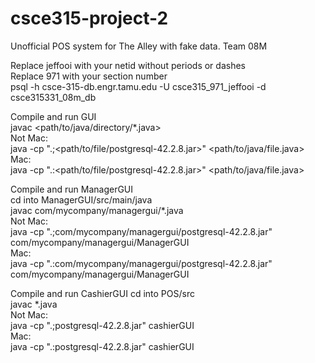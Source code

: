 # csce315-project-2
Unofficial POS system for The Alley with fake data.  Team 08M

Replace jeffooi with your netid without periods or dashes  
Replace 971 with your section number  
psql -h csce-315-db.engr.tamu.edu -U csce315_971_jeffooi -d csce315331_08m_db  

Compile and run GUI  
javac <path/to/java/directory/*.java>  
Not Mac:  
java -cp ".;<path/to/file/postgresql-42.2.8.jar>" <path/to/java/file.java>  
Mac:  
java -cp ".:<path/to/file/postgresql-42.2.8.jar>" <path/to/java/file.java>  
  
Compile and run ManagerGUI  
cd into ManagerGUI/src/main/java  
javac com/mycompany/managergui/*.java  
Not Mac:  
java -cp ".;com/mycompany/managergui/postgresql-42.2.8.jar" com/mycompany/managergui/ManagerGUI  
Mac:  
java -cp ".:com/mycompany/managergui/postgresql-42.2.8.jar" com/mycompany/managergui/ManagerGUI  

Compile and run CashierGUI
cd into POS/src  
javac *.java  
Not Mac:  
java -cp ".;postgresql-42.2.8.jar" cashierGUI  
Mac:  
java -cp ".:postgresql-42.2.8.jar" cashierGUI  

